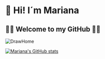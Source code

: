 # 👋 Hi! I´m Mariana
## 🌴🌴 Welcome to my GitHub 🌴🌴

![DrawHome](https://user-images.githubusercontent.com/80056016/131883458-233163a8-483d-4848-9308-50cc3a550ece.png)


[![Mariana's GitHub stats](https://github-readme-stats.vercel.app/api?username=MarianaDeleau)](https://github.com/anuraghazra/github-readme-stats)
<!--
**MarianaDeleau/MarianaDeleau** is a ✨ _special_ ✨ repository because its `README.md` (this file) appears on your GitHub profile.

Here are some ideas to get you started:

- 🔭 I’m currently working on ...
- 🌱 I’m currently learning ...
- 👯 I’m looking to collaborate on ...
- 🤔 I’m looking for help with ...
- 💬 Ask me about ...
- 📫 How to reach me: ...
- 😄 Pronouns: ...
- ⚡ Fun fact: ...
-->
